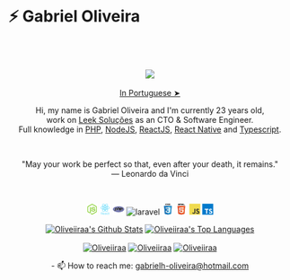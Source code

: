 # ⚡ Gabriel Oliveira
   <br><br>
    <p align="center"> <samp>
   <a href="https://github.com/DenverCoder1/readme-typing-svg"><img src="https://readme-typing-svg.herokuapp.com?lines=👋+Hi+there!+I'm+a+Developer&center=true&title_color=79c0ff"></a>
  </samp>
  <p align="center"><a href="./README.pt-br.md">In Portuguese ➤</a></p>
  
</p>

<!-- ABOUT OF ME -->
<p align="center" style="text-align: center;">
Hi, my name is Gabriel Oliveira and I'm currently 23 years old,<br> work on <a href="https://www.linkedin.com/company/leeksolucoes/">Leek Soluções</a> as an CTO & Software Engineer.<br> Full knowledge in <a href="https://www.php.net/">PHP</a>, <a href="https://nodejs.org/en/">NodeJS</a>, <a href="https://pt-br.reactjs.org/">ReactJS</a>, <a href="https://reactnative.dev/">React Native</a> and <a href="https://www.typescriptlang.org/">Typescript</a>. 
</p>
<!-- QUOTE -->
<br>
<p align="center">
"May your work be perfect so that, even after your death, it remains."
<br>
― Leonardo da Vinci
</p>
<br>

<!-- SOCIAL MEDIAS -->
<p align="center">
<img src="https://raw.githubusercontent.com/devicons/devicon/master/icons/nodejs/nodejs-original.svg" alt="nodejs" width="20" height="20"/>
<img src="https://raw.githubusercontent.com/devicons/devicon/master/icons/react/react-original-wordmark.svg" alt="react" width="20" height="20"/>
<img src="https://raw.githubusercontent.com/devicons/devicon/master/icons/php/php-original.svg" alt="react" width="20" height="20"/>
<img src="https://www.vectorlogo.zone/logos/laravel/laravel-icon.svg" alt="laravel" width="20" height="20"/>
<img src="https://raw.githubusercontent.com/devicons/devicon/master/icons/css3/css3-original-wordmark.svg" alt="css3"  width="20" height="20"/>
<img src="https://raw.githubusercontent.com/devicons/devicon/master/icons/html5/html5-original-wordmark.svg" alt="html5"  width="20" height="20"/>
<img src="https://raw.githubusercontent.com/devicons/devicon/master/icons/javascript/javascript-original.svg" alt="javascript" width="20" height="20"/>
<img src="https://raw.githubusercontent.com/devicons/devicon/master/icons/typescript/typescript-original.svg" alt="typescript" width="20" height="20"/> 
</p>

<p align="center">
    <a href="#"><img alt="Oliveiiraa's Github Stats" src="https://github-readme-stats.vercel.app/api?username=Oliveiiraa&show_icons=true&include_all_commits=true&count_private=true&theme=react&hide_border=true&bg_color=161b22&title_color=79c0ff&icon_color=79c0ff" height="180"/></a>
    <a href="#"><img alt="Oliveiiraa's Top Languages" src="https://github-readme-stats.vercel.app/api/top-langs/?username=Oliveiiraa&langs_count=10&exclude_repo=TCC-Delphi-Gerenciamento-Academia&layout=compact&theme=react&hide_border=true&bg_color=161b22&title_color=79c0ff&icon_color=79c0ff" height="180"/></a>
</p>

<p align="center">
<a href="https://linkedin.com/in/gabriel-h-oliveira" target="blank"><img align="center" src="https://img.shields.io/badge/-LinkedIn-%230077B5?style=for-the-badge&logo=linkedin&logoColor=white" alt="Oliveiiraa" target="_blank" /></a>
<a href="https://instagram.com/_oliveiiraa_" target="blank"><img align="center" src="https://img.shields.io/badge/-Instagram-%23E4405F?style=for-the-badge&logo=instagram&logoColor=white" target="_blank" alt="Oliveiiraa" /></a>
<a href="http://wa.me/5514998921088" target="blank"><img align="center" src="https://img.shields.io/badge/-whatsapp-4af23?style=for-the-badge&logo=whatsapp&logoColor=white" alt="Oliveiiraa" target="_blank" /></a>
</p>

<p align="center">
- 📫 How to reach me: <a href="mailto:gabrielh-oliveira@hotmail.com">gabrielh-oliveira@hotmail.com</a>
</p>
